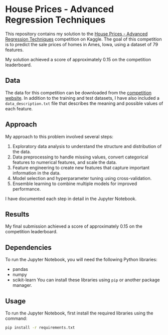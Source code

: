 # House Prices - Advanced Regression Techniques

This repository contains my solution to the [House Prices - Advanced Regression Techniques](https://www.kaggle.com/c/house-prices-advanced-regression-techniques) competition on Kaggle. The goal of this competition is to predict the sale prices of homes in Ames, Iowa, using a dataset of 79 features.

My solution achieved a score of approximately 0.15 on the competition leaderboard.

## Data

The data for this competition can be downloaded from the [competition website](https://www.kaggle.com/c/house-prices-advanced-regression-techniques/data). In addition to the training and test datasets, I have also included a `data_description.txt` file that describes the meaning and possible values of each feature.

## Approach

My approach to this problem involved several steps:

1. Exploratory data analysis to understand the structure and distribution of the data.
2. Data preprocessing to handle missing values, convert categorical features to numerical features, and scale the data.
3. Feature engineering to create new features that capture important information in the data.
4. Model selection and hyperparameter tuning using cross-validation.
5. Ensemble learning to combine multiple models for improved performance.

I have documented each step in detail in the Jupyter Notebook.

## Results

My final submission achieved a score of approximately 0.15 on the competition leaderboard.

## Dependencies

To run the Jupyter Notebook, you will need the following Python libraries:

- pandas
- numpy
- scikit-learn
You can install these libraries using `pip` or another package manager.

## Usage

To run the Jupyter Notebook, first install the required libraries using the command:

```sh
pip install -r requirements.txt
